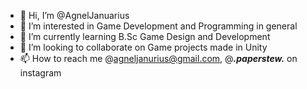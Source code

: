 - 👋 Hi, I’m @AgnelJanuarius
- 👀 I’m interested in Game Development and Programming in general
- 🌱 I’m currently learning B.Sc Game Design and Development
- 💞️ I’m looking to collaborate on Game projects made in Unity
- 📫 How to reach me @agneljanurius@gmail.com, @___.paperstew.___ on instagram

<!---
AgnelJanuarius/AgnelJanuarius is a ✨ special ✨ repository because its `README.md` (this file) appears on your GitHub profile.
You can click the Preview link to take a look at your changes.
--->
